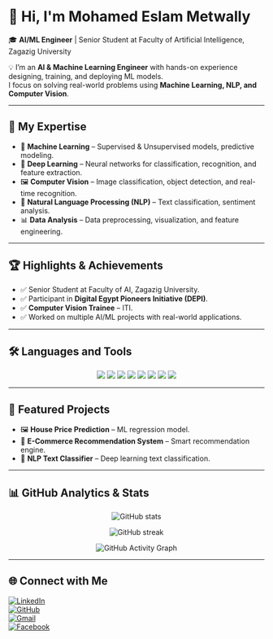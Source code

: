 # 👋 Hi, I'm Mohamed Eslam Metwally  

🎓 **AI/ML Engineer** | Senior Student at Faculty of Artificial Intelligence, Zagazig University  

💡 I’m an **AI & Machine Learning Engineer** with hands-on experience designing, training, and deploying ML models.  
I focus on solving real-world problems using **Machine Learning, NLP, and Computer Vision**.  

---

## 🔬 My Expertise
- 🤖 **Machine Learning** – Supervised & Unsupervised models, predictive modeling.  
- 🧠 **Deep Learning** – Neural networks for classification, recognition, and feature extraction.  
- 🖼 **Computer Vision** – Image classification, object detection, and real-time recognition.  
- 📝 **Natural Language Processing (NLP)** – Text classification, sentiment analysis.  
- 📊 **Data Analysis** – Data preprocessing, visualization, and feature engineering.  

---

## 🏆 Highlights & Achievements
- ✅ Senior Student at Faculty of AI, Zagazig University.  
- ✅ Participant in **Digital Egypt Pioneers Initiative (DEPI)**.  
- ✅ **Computer Vision Trainee** – ITI.  
- ✅ Worked on multiple AI/ML projects with real-world applications.  

---

## 🛠️ Languages and Tools
<p align="center">
  <img src="https://img.shields.io/badge/Python-3776AB?style=for-the-badge&logo=python&logoColor=white"/>
  <img src="https://img.shields.io/badge/Scikit--learn-F7931E?style=for-the-badge&logo=scikitlearn&logoColor=white"/>
  <img src="https://img.shields.io/badge/Matplotlib-11557c?style=for-the-badge&logo=plotly&logoColor=white"/>
  <img src="https://img.shields.io/badge/OpenCV-27338e?style=for-the-badge&logo=opencv&logoColor=white"/>
  <img src="https://img.shields.io/badge/Pandas-150458?style=for-the-badge&logo=pandas&logoColor=white"/>
  <img src="https://img.shields.io/badge/Numpy-013243?style=for-the-badge&logo=numpy&logoColor=white"/>
  <img src="https://img.shields.io/badge/Git-F05032?style=for-the-badge&logo=git&logoColor=white"/>
  <img src="https://img.shields.io/badge/Linux-FCC624?style=for-the-badge&logo=linux&logoColor=black"/>
</p>

---

## 📌 Featured Projects
- 🖼 **House Price Prediction** – ML regression model.  
- 🛒 **E-Commerce Recommendation System** – Smart recommendation engine.  
- 🤖 **NLP Text Classifier** – Deep learning text classification.  

---

## 📊 GitHub Analytics & Stats  

<p align="center">
  <img src="https://github-readme-stats.vercel.app/api?username=MohamedEslam&show_icons=true&theme=radical" alt="GitHub stats" />
</p>

<p align="center">
  <img src="https://github-readme-streak-stats.herokuapp.com/?user=MohamedEslam&theme=radical" alt="GitHub streak" />
</p>

<p align="center">
  <img src="https://github-readme-activity-graph.vercel.app/graph?username=MohamedEslam&theme=radical" alt="GitHub Activity Graph" />
</p>

---

## 🌐 Connect with Me
[![LinkedIn](https://img.shields.io/badge/LinkedIn-blue?style=for-the-badge&logo=linkedin)](https://www.linkedin.com/in/metwally-eslam-398098283)  
[![GitHub](https://img.shields.io/badge/GitHub-black?style=for-the-badge&logo=github)](https://github.com/MohamedEslam)  
[![Gmail](https://img.shields.io/badge/Email-red?style=for-the-badge&logo=gmail)](mailto:metwallyeslam40@gmail.com)  
[![Facebook](https://img.shields.io/badge/Facebook-1877F2?style=for-the-badge&logo=facebook&logoColor=white)](https://www.facebook.com/share/18iE9EFxuW/)  
